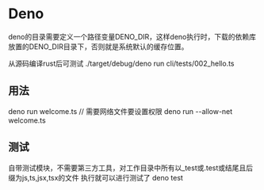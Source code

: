 # Deno

deno的目录需要定义一个路径变量DENO_DIR，这样deno执行时，下载的依赖库放置的DENO_DIR目录下，否则就是系统默认的缓存位置。

从源码编译rust后可测试
./target/debug/deno run cli/tests/002_hello.ts

## 用法
deno run welcome.ts
// 需要网络文件要设置权限
deno run --allow-net welcome.ts 

## 测试

自带测试模块，不需要第三方工具，对工作目录中所有以_test或.test或结尾且后缀为js,ts,jsx,tsx的文件
执行就可以进行测试了
deno test 

